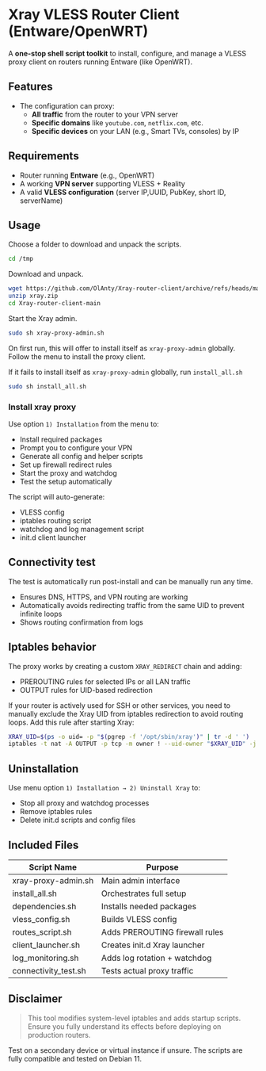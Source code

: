 
# Xray VLESS Router Client (Entware/OpenWRT)

A **one-stop shell script toolkit** to install, configure, and manage a VLESS proxy client on routers running Entware (like OpenWRT).

## Features

- The configuration can proxy:
  - **All traffic** from the router to your VPN server
  - **Specific domains** like `youtube.com`, `netflix.com`, etc.
  - **Specific devices** on your LAN (e.g., Smart TVs, consoles) by IP

## Requirements

- Router running **Entware** (e.g., OpenWRT)
- A working **VPN server** supporting VLESS + Reality
- A valid **VLESS configuration** (server IP,UUID, PubKey, short ID, serverName)

## Usage
Choose a folder to download and unpack the scripts.
```sh
cd /tmp
```
Download and unpack.
```sh
wget https://github.com/OlAnty/Xray-router-client/archive/refs/heads/main.zip -O xray.zip
unzip xray.zip
cd Xray-router-client-main
```
Start the Xray admin.
```sh
sudo sh xray-proxy-admin.sh
```
On first run, this will offer to install itself as `xray-proxy-admin` globally.
Follow the menu to install the proxy client.

If it fails to install itself as `xray-proxy-admin` globally, run `install_all.sh`

```sh
sudo sh install_all.sh
```

### Install xray proxy

Use option `1) Installation` from the menu to:
- Install required packages
- Prompt you to configure your VPN
- Generate all config and helper scripts
- Set up firewall redirect rules
- Start the proxy and watchdog
- Test the setup automatically

The script will auto-generate:
  - VLESS config
  - iptables routing script
  - watchdog and log management script
  - init.d client launcher

## Connectivity test

The test is automatically run post-install and can be manually run any time.

- Ensures DNS, HTTPS, and VPN routing are working
- Automatically avoids redirecting traffic from the same UID to prevent infinite loops
- Shows routing confirmation from logs

## Iptables behavior

The proxy works by creating a custom `XRAY_REDIRECT` chain and adding:

- PREROUTING rules for selected IPs or all LAN traffic
- OUTPUT rules for UID-based redirection

If your router is actively used for SSH or other services, you need to manually exclude the Xray UID from iptables redirection to avoid routing loops.
Add this rule after starting Xray:

```sh
XRAY_UID=$(ps -o uid= -p "$(pgrep -f '/opt/sbin/xray')" | tr -d ' ')
iptables -t nat -A OUTPUT -p tcp -m owner ! --uid-owner "$XRAY_UID" -j XRAY_REDIRECT
```

## Uninstallation

Use menu option `1) Installation → 2) Uninstall Xray` to:

- Stop all proxy and watchdog processes
- Remove iptables rules
- Delete init.d scripts and config files

## Included Files

| Script Name             | Purpose                                |
|------------------------|----------------------------------------|
| xray-proxy-admin.sh     | Main admin interface                   |
| install_all.sh          | Orchestrates full setup                |
| dependencies.sh         | Installs needed packages               |
| vless_config.sh         | Builds VLESS config                    |
| routes_script.sh        | Adds PREROUTING firewall rules         |
| client_launcher.sh      | Creates init.d Xray launcher           |
| log_monitoring.sh       | Adds log rotation + watchdog           |
| connectivity_test.sh    | Tests actual proxy traffic             |

## Disclaimer

> This tool modifies system-level iptables and adds startup scripts.
> Ensure you fully understand its effects before deploying on production routers.

Test on a secondary device or virtual instance if unsure.
The scripts are fully compatible and tested on Debian 11.

